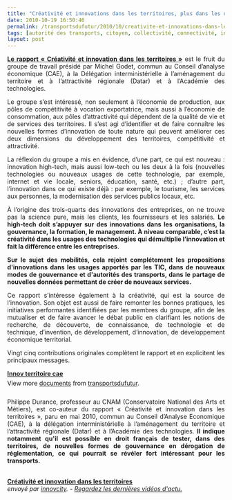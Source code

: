 ```yaml
---
title: "Créativité et innovations dans les territoires, plus dans les usages que dans les technologies"
date: 2010-10-19 16:50:46
permalink: /transportsdufutur/2010/10/creativite-et-innovations-dans-les-territoires-plus-dans-les-usages-que-dans-les-technologies.html
tags: [autorité des transports, citoyen, collectivité, connectivité, internet, low cost, TIC]
layout: post
---
```


<p style="text-align: justify"><strong><a href="http://www.cae.gouv.fr/spip.php?breve17" target="_blank">Le rapport « Créativité et innovation dans les territoires »</a></strong> est le fruit du groupe de travail présidé par Michel Godet, commun au Conseil d’analyse économique (CAE), à la Délégation interministérielle à l’aménagement du territoire et à l’attractivité régionale (Datar) et à l’Académie des technologies.</p> <p style="text-align: justify">Le groupe s’est intéressé, non seulement à l’économie de production, aux pôles de compétitivité à vocation exportatrice, mais aussi à l’économie de consommation, aux pôles d’attractivité qui dépendent de la qualité de vie et de services des territoires. Il s’est agi d’identifier et de faire connaître les nouvelles formes d’innovation de toute nature qui peuvent améliorer ces deux dimensions du développement des territoires, compétitivité et attractivité.</p> <p style="text-align: justify">La réflexion du groupe a mis en évidence, d’une part, ce qui est nouveau : innovation high-tech, mais aussi low-tech ou les deux à la fois (nouvelles technologies ou nouveaux usages de cette technologie, par exemple, internet et vie locale, seniors, éducation, santé, etc.) ; d’autre part, l’innovation dans ce qui existe déjà : par exemple, le tourisme, les services aux personnes, la modernisation des services publics locaux, etc.</p> <p style="text-align: justify">À l’origine des trois-quarts des innovations des entreprises, on ne trouve pas la science pure, mais les clients, les fournisseurs et les salariés. <strong>Le high-tech doit s’appuyer sur des innovations dans les organisations, la gouvernance, la formation, le management. À niveau comparable, c’est la créativité dans les usages des technologies qui démultiplie l’innovation et fait la différence entre les entreprises</strong>.</p> <p style="text-align: justify"><strong>Sur le sujet des mobilités, cela rejoint complétement les propositions d'innovations dans les usages apportés par les TIC, dans de nouveaux modes de gouvernance et d'autorités des transports, dans le partage de nouvelles données permettant de créer de nouveaux services. </strong></p>  <!--more-->   <p style="text-align: justify">Ce rapport s’intéresse également à la créativité, qui est la source de l’innovation. Son objet est aussi de faire remonter les bonnes pratiques, les initiatives performantes identifiées par les membres du groupe, afin de les mutualiser et de faire avancer le débat public en clarifiant les notions de recherche, de découverte, de connaissance, de technologie et de technique, d’invention, de développement, d’innovation, de développement économique territorial.</p> <p style="text-align: justify">Vingt cinq contributions originales complètent le rapport et en explicitent les principaux messages.</p> <div id="__ss_5490190" style="width: 477px"><strong style="margin: 12px 0 4px"><a href="http://www.slideshare.net/transportsdufutur/innov-territoire-cae" title="Innov territoire cae">Innov territoire cae</a></strong>        <div style="padding: 5px 0 12px">View more <a href="http://www.slideshare.net/">documents</a> from <a href="http://www.slideshare.net/transportsdufutur">transportsdufutur</a>.</div> </div> <p style="text-align: justify">Philippe Durance, professeur au CNAM (Conservatoire National des Arts et Métiers), est co-auteur du rapport « Créativité et innovation dans les territoires », paru en mai 2010, commun au Conseil d’Analyse Economique (CAE), à la délégation interministérielle à l’aménagement du territoire et l’attractivité régionale (Datar) et à l’Académie des technologies. <strong>Il indique notamment qu'il est possible en droit français de tester, dans des territoires, de nouvelles formes de gouvernance en dérogation de réglementation, ce qui pourrait se révéler fort intéressant pour les transports.</strong></p> <p>        <br /><strong><a href="http://www.dailymotion.com/video/xf9bme_creativite-et-innovation-dans-les-t_news">Créativité et innovation dans les territoires</a></strong><br /><em>envoyé par <a href="http://www.dailymotion.com/innovcity">innovcity</a>. - <a href="http://www.dailymotion.com/fr/channel/news">Regardez les dernières vidéos d'actu.</a></em></p>
